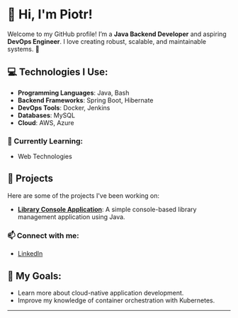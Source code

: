 # 👋 Hi, I'm Piotr!

Welcome to my GitHub profile! I’m a **Java Backend Developer** and aspiring **DevOps Engineer**. I love creating robust, scalable, and maintainable systems. 🚀

## 💻 Technologies I Use:
- **Programming Languages**: Java, Bash
- **Backend Frameworks**: Spring Boot, Hibernate
- **DevOps Tools**: Docker, Jenkins
- **Databases**: MySQL
- **Cloud**: AWS, Azure

### 🌱 Currently Learning:
- Web Technologies

## 🔧 Projects
Here are some of the projects I've been working on:
- [**Library Console Application**](https://github.com/wuPiotrek/library): A simple console-based library management application using Java.

### 📫 Connect with me:
- [LinkedIn](https://www.linkedin.com/in/piotrwojtowicz93)

## 🎯 My Goals:
- Learn more about cloud-native application development.
- Improve my knowledge of container orchestration with Kubernetes.

---

